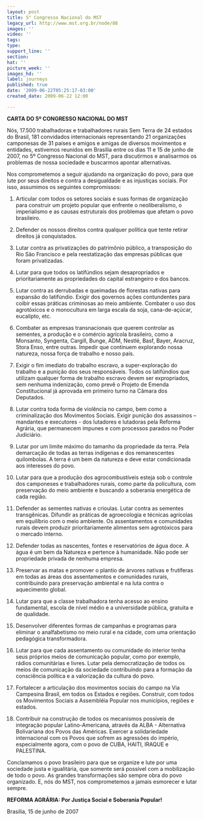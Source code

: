 ```yaml
---
layout: post
title: 5° Congresso Nacional do MST
legacy_url: http://www.mst.org.br/node/88
images: ''
video: ''
tags: 
type: 
support_line: ''
section: 
hat: ''
picture_week: ''
images_hd: ''
label: journeys
published: true
date: '2009-06-22T05:25:17-03:00'
created_date: 2009-06-22 12:00

---
```

<b>CARTA DO 5º CONGRESSO NACIONAL DO MST</b>

Nós, 17.500 trabalhadoras e trabalhadores rurais Sem Terra de 24 estados do Brasil, 181 convidados internacionais representando 21 organizações camponesas de 31 países e amigos e amigas de diversos movimentos e entidades, estivemos reunidos em Brasília entre os dias 11 e 15 de junho de 2007, no 5º Congresso Nacional do MST, para discutirmos e analisarmos os problemas de nossa sociedade e buscarmos apontar alternativas. 

Nos comprometemos a seguir ajudando na organização do povo, para que lute por seus direitos e contra a desigualdade e as injustiças sociais. Por isso, assumimos os seguintes compromissos:

1. Articular com todos os setores sociais e suas formas de organização para construir um projeto popular que enfrente o neoliberalismo, o imperialismo e as causas estruturais dos problemas que afetam o povo brasileiro. 

2. Defender os nossos direitos contra qualquer política que tente retirar direitos já conquistados.

3. Lutar contra as privatizações do patrimônio público, a transposição do Rio São Francisco e pela reestatização das empresas públicas que foram privatizadas. 

4. Lutar para que todos os latifúndios sejam desapropriados e prioritariamente as propriedades do capital estrangeiro e dos bancos.

5. Lutar contra as derrubadas e queimadas de florestas nativas para expansão do latifúndio. Exigir dos governos ações contundentes para coibir essas práticas criminosas ao meio ambiente. Combater o uso dos agrotóxicos e o monocultura em larga escala da soja, cana-de-açúcar, eucalipto, etc. 

6. Combater as empresas transnacionais que querem controlar as sementes, a produção e o comércio agrícola brasileiro, como a Monsanto, Syngenta, Cargill, Bunge, ADM, Nestlé, Basf, Bayer, Aracruz, Stora Enso, entre outras. Impedir que continuem explorando nossa natureza, nossa força de trabalho e nosso país. 

7. Exigir o fim imediato do trabalho escravo, a super-exploração do trabalho e a punição dos seus responsáveis. Todos os latifúndios que utilizam qualquer forma de trabalho escravo devem ser expropriados, sem nenhuma indenização, como prevê o Projeto de Emenda Constitucional já aprovada em primeiro turno na Câmara dos Deputados. 

8. Lutar contra toda forma de violência no campo, bem como a criminalização dos Movimentos Sociais. Exigir punição dos assassinos – mandantes e executores - dos lutadores e lutadoras pela Reforma Agrária, que permanecem impunes e com processos parados no Poder Judiciário. 

9. Lutar por um limite máximo do tamanho da propriedade da terra. Pela demarcação de todas as terras indígenas e dos remanescentes quilombolas. A terra é um bem da natureza e deve estar condicionada aos interesses do povo. 

10. Lutar para que a produção dos agrocombustíveis esteja sob o controle dos camponeses e trabalhadores rurais, como parte da policultura, com preservação do meio ambiente e buscando a soberania energética de cada região. 

11. Defender as sementes nativas e crioulas. Lutar contra as sementes transgênicas. Difundir as práticas de agroecologia e técnicas agrícolas em equilíbrio com o meio ambiente. Os assentamentos e comunidades rurais devem produzir prioritariamente alimentos sem agrotóxicos para o mercado interno. 

12. Defender todas as nascentes, fontes e reservatórios de água doce. A água é um bem da Natureza e pertence à humanidade. Não pode ser propriedade privada de nenhuma empresa.

13. Preservar as matas e promover o plantio de árvores nativas e frutíferas em todas as áreas dos assentamentos e comunidades rurais, contribuindo para preservação ambiental e na luta contra o aquecimento global. 

14. Lutar para que a classe trabalhadora tenha acesso ao ensino fundamental, escola de nível médio e a universidade pública, gratuita e de qualidade.

15. Desenvolver diferentes formas de campanhas e programas para eliminar o analfabetismo no meio rural e na cidade, com uma orientação pedagógica transformadora. 

16. Lutar para que cada assentamento ou comunidade do interior tenha seus próprios meios de comunicação popular, como por exemplo, rádios comunitárias e livres. Lutar pela democratização de todos os meios de comunicação da sociedade contribuindo para a formação da consciência política e a valorização da cultura do povo. 

17. Fortalecer a articulação dos movimentos sociais do campo na Via Campesina Brasil, em todos os Estados e regiões. Construir, com todos os Movimentos Sociais a Assembléia Popular nos municípios, regiões e estados. 

18. Contribuir na construção de todos os mecanismos possíveis de integração popular Latino-Americana, através da ALBA - Alternativa Bolivariana dos Povos das Américas. Exercer a solidariedade internacional com os Povos que sofrem as agressões do império, especialmente agora, com o povo de CUBA, HAITI, IRAQUE e PALESTINA. 

Conclamamos o povo brasileiro para que se organize e lute por uma sociedade justa e igualitária, que somente será possível com a mobilização de todo o povo. As grandes transformações são sempre obra do povo organizado. E, nós do MST, nos comprometemos a jamais esmorecer e lutar sempre. 

<b>REFORMA AGRÁRIA: Por Justiça Social e Soberania Popular!</b>

Brasília, 15 de junho de 2007
